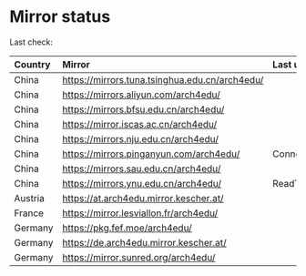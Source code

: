 <script src="./time.js"></script>
# Mirror status
Last check: <script type="text/javascript">localize(1678798151.1293256);</script>

|Country|Mirror|Last update|
|:------|:-----|:----------|
|China|https://mirrors.tuna.tsinghua.edu.cn/arch4edu/|<script type="text/javascript">localize(1678775952);</script>|
|China|https://mirrors.aliyun.com/arch4edu/|<script type="text/javascript">localize(1678689344);</script>|
|China|https://mirrors.bfsu.edu.cn/arch4edu/|<script type="text/javascript">localize(1678775952);</script>|
|China|https://mirror.iscas.ac.cn/arch4edu/|<script type="text/javascript">localize(1678775952);</script>|
|China|https://mirrors.nju.edu.cn/arch4edu/|<script type="text/javascript">localize(1678775952);</script>|
|China|https://mirrors.pinganyun.com/arch4edu/|ConnectionError|
|China|https://mirrors.sau.edu.cn/arch4edu/|<script type="text/javascript">localize(1673850842);</script>|
|China|https://mirrors.ynu.edu.cn/arch4edu/|ReadTimeout|
|Austria|https://at.arch4edu.mirror.kescher.at/|<script type="text/javascript">localize(1678775952);</script>|
|France|https://mirror.lesviallon.fr/arch4edu/|<script type="text/javascript">localize(1678775952);</script>|
|Germany|https://pkg.fef.moe/arch4edu/|<script type="text/javascript">localize(1678775952);</script>|
|Germany|https://de.arch4edu.mirror.kescher.at/|<script type="text/javascript">localize(1678775952);</script>|
|Germany|https://mirror.sunred.org/arch4edu/|<script type="text/javascript">localize(1678775952);</script>|

<script src="./tablefilter/tablefilter.js"></script>
<script src="./table.js"></script>